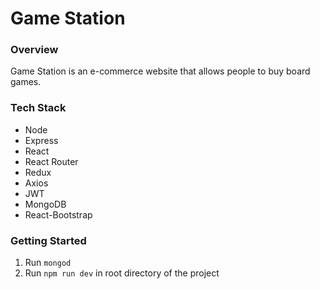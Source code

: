 # Game Station

### Overview
Game Station is an e-commerce website that allows people to buy board games.

### Tech Stack
- Node
- Express
- React
- React Router
- Redux
- Axios
- JWT
- MongoDB
- React-Bootstrap

### Getting Started
1. Run `mongod`
2. Run  `npm run dev` in root directory of the project
